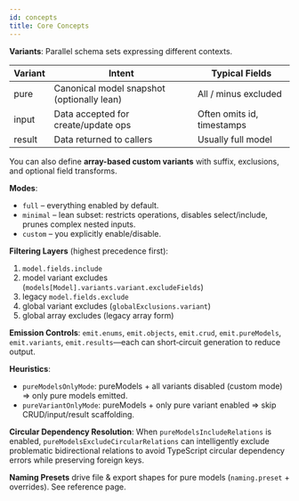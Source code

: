 ```yaml
---
id: concepts
title: Core Concepts
---
```


**Variants**: Parallel schema sets expressing different contexts.

| Variant | Intent | Typical Fields |
|---------|--------|----------------|
| pure    | Canonical model snapshot (optionally lean) | All / minus excluded |
| input   | Data accepted for create/update ops | Often omits id, timestamps |
| result  | Data returned to callers | Usually full model |

You can also define **array-based custom variants** with suffix, exclusions, and optional field transforms.

**Modes**:
- `full` – everything enabled by default.
- `minimal` – lean subset: restricts operations, disables select/include, prunes complex nested inputs.
- `custom` – you explicitly enable/disable.

**Filtering Layers** (highest precedence first):
1. `model.fields.include`
2. model variant excludes (`models[Model].variants.variant.excludeFields`)
3. legacy `model.fields.exclude`
4. global variant excludes (`globalExclusions.variant`)
5. global array excludes (legacy array form)

**Emission Controls**: `emit.enums`, `emit.objects`, `emit.crud`, `emit.pureModels`, `emit.variants`, `emit.results`—each can short‑circuit generation to reduce output.

**Heuristics**:
- `pureModelsOnlyMode`: pureModels + all variants disabled (custom mode) ⇒ only pure models emitted.
- `pureVariantOnlyMode`: pureModels + only pure variant enabled ⇒ skip CRUD/input/result scaffolding.

**Circular Dependency Resolution**: When `pureModelsIncludeRelations` is enabled, `pureModelsExcludeCircularRelations` can intelligently exclude problematic bidirectional relations to avoid TypeScript circular dependency errors while preserving foreign keys.

**Naming Presets** drive file & export shapes for pure models (`naming.preset` + overrides). See reference page.
